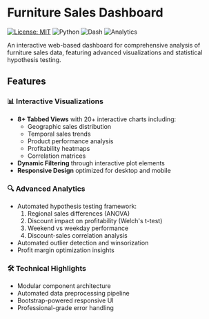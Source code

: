 # Furniture Sales Dashboard

[![License: MIT](https://img.shields.io/badge/License-MIT-yellow.svg)](https://opensource.org/licenses/MIT)
![Python](https://img.shields.io/badge/Python-3.8%2B-blue)
![Dash](https://img.shields.io/badge/Dash-2.0%2B-orange)
![Analytics](https://img.shields.io/badge/Analytics-Business%20Intelligence-green)

An interactive web-based dashboard for comprehensive analysis of furniture sales data, featuring advanced visualizations and statistical hypothesis testing.

## Features

### 📊 Interactive Visualizations
- **8+ Tabbed Views** with 20+ interactive charts including:
  - Geographic sales distribution
  - Temporal sales trends
  - Product performance analysis
  - Profitability heatmaps
  - Correlation matrices
- **Dynamic Filtering** through interactive plot elements
- **Responsive Design** optimized for desktop and mobile

### 🔍 Advanced Analytics
- Automated hypothesis testing framework:
  1. Regional sales differences (ANOVA)
  2. Discount impact on profitability (Welch's t-test)
  3. Weekend vs weekday performance
  4. Discount-sales correlation analysis
- Automated outlier detection and winsorization
- Profit margin optimization insights

### 🛠 Technical Highlights
- Modular component architecture
- Automated data preprocessing pipeline
- Bootstrap-powered responsive UI
- Professional-grade error handling